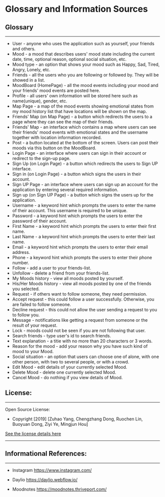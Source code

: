 # Glossary and Information Sources

## Glossary

***
* User - anyone who uses the application such as yourself, your friends and others.
* Mood - a mood that describes users' mood state including the current date, time, optional reason, optional social situation, etc.
* Mood type - an option that shows your mood such as Happy, Sad, Tired, Angry, Lonely, etc.
* Friends - all the users who you are following or followed by. They will be showed in a list.
* MoodBoard (HomePage) - all the mood events including your mood and your friends' mood events are posted here.
* Profile - all users' own information will be stored here such as name(unique), gender, etc.
* Map Page - a map of the mood events showing emotional states from my mood history list that have locations will be shown on the map.
* Friends' Map (on Map Page) - a button which redirects the users to a page where they can see the map of their friends.
* Friends' Map - an interface which contains a map where users can see their friends' mood events with emotional states and the username together with location information recorded.
* Post - a button located at the bottom of the screen. Users can post their moods via this button on the MoodBoard.
* Login Page - an interface where users can sign in their account or redirect to the sign-up page.
* Sign Up (on Login Page) - a button which redirects the users to Sign UP interface.
* Sign in (on Login Page) - a button which signs the users in their account. 
* Sign UP Page - an interface where users can sign up an account for the application by entering several required information.
* Sign up (on Sign UP Page) - a button which signs the users up for the application.
* Username - a keyword hint which prompts the users to enter the name of their account. This username is required to be unique.
* Password - a keyword hint which prompts the users to enter the password of their account.
* First Name - a keyword hint which prompts the users to enter their first name.
* Last Name - a keyword hint which prompts the users to enter their last name.
* Email - a keyword hint which prompts the users to enter their email address.
* Phone - a keyword hint which prompts the users to enter their phone number.
* Follow - add a user to your friends-list.
* Unfollow - delete a friend from your friends-list.
* My Moods history - view all moods posted by yourself.
* His/Her Moods history - view all moods posted by one of the friends you selected.
* Request - if others want to follow someone, they need permission.
* Accept request - this could follow a user successfully. Otherwise, you are failed to follow someone.
* Decline request - this could not allow the user sending a request to you to follow you.
* Message - notifications like getting a request from someone or the result of your request. 
* Lock - moods could not be seen if you are not following that user.
* Search friends - type user's id to search friends.
* Text explanation - a titie with no more than 20 characters or 3 words.
* Reason for the mood - add your reason why you have such kind of mood to your Mood.
* Social situation - an option that users can choose one of alone, with one other person, with two to several people, or with a crowd.
* Edit Mood - edit details of your currently selected Mood.
* Delete Mood - delete one currently selected Mood.
* Cancel Mood - do nothing if you view details of Mood.

## License:

***
Open Source License:  

* Copyright [2019] [Zuhao Yang, Chengzhang Dong, Ruochen Lin, Buoyuan Dong, Ziyi Ye, Mingjun Hou]  

[See the license details here](https://github.com/CMPUT301F19T10/WeMood/blob/master/LICENSE)

***
## Informational References:

***

* Instagram https://www.instagram.com/  

* Daylio https://daylio.webflow.io/  

* Moodnotes https://moodnotes.thriveport.com/
